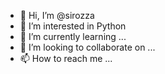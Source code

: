 - 👋 Hi, I’m @sirozza
- 👀 I’m interested in Python
- 🌱 I’m currently learning ...
- 💞️ I’m looking to collaborate on ...
- 📫 How to reach me ...

<!---
sirozza/sirozza is a ✨ special ✨ repository because its `README.md` (this file) appears on your GitHub profile.
You can click the Preview link to take a look at your changes.
--->
